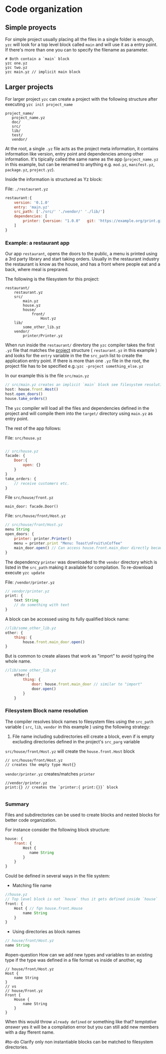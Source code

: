 # Code organization

## Simple proyects

For simple project usually placing all the files in a single folder is enough, `yzc` will look for a top level block called `main` and will use it as a entry point. If there's more than one you can to specify the filename as parameter.

```
# Both contain a `main` block
yzc one.yz
yzc two.yz
yzc main.yz // implicit main block

```

## Larger projects

For larger project `yzc` can create a project with the following structure after executing `yzc init project_name`
```
project_name/
   project_name.yz
   doc/
   src/
   lib/
   test/
   vendor/
```

At the root, a single `.yz` file acts as the project meta information, it contains information like version, entry point and dependencies among other information. It's tipically called the same name as the app (`project_name.yz`  in this example, but can be renamed to anything e.g. `mod.yz`, `manifest.yz`, `package.yz`, `project.yz`). 

Inside the information is structured as Yz block: 

File: `./restaurant.yz`

```javascript
restaurant:{
    version: '0.1.0'
    entry: 'main.yz'
    src_path: ['./src/' './vendor/' './lib/']
    dependencies: [
        printer: {version: "1.0.0"   git: 'https://example.org/print.git'} 
    ]
}
```

### Example: a restaurant app

Our app `restaurant`, opens the doors to the public, a menu is printed using a 3rd party library and start taking orders.
Usually in the restaurant industry the restaurant is know as the house, and has a front where people eat and a back, where meal is preprared.

The following is the filesystem for this project:

```
restaurant/
    restaurant.yz
    src/
        main.yz
        house.yz
        house/
            front/
                Host.yz
    lib/
        some_other_lib.yz
    vendor/
        printer/Printer.yz
```



When run inside the `restaurant/` direvtory the `yzc` compiler takes the first `.yz` file that matches the [project](./project.md) structure ( `restaurant.yz` in this example ) and looks for the `entry` variable in the the `src_path` list to create the application entry point. If there is more than one `.yz` file in the root, the project file has to be specified e.g.:`yzc -project something_else.yz` 

In our example this is the file  `src/main.yz`

```javascript
// src/main.yz creates an implicit `main` block see filesystem resolution below
host: house.front.Host()
host.open_doors()
house.take_orders()
```
The `yzc` compiler will load all the files and dependencies defined in the project and will compile them into the `target/` directory using `main.yz` as entry point.


The rest of the app follows:

File: `src/house.yz`

```javascript

// src/house.yz
facade: {
    Door:{
        open: {}
    }
}
take_orders: {
    // receive customers etc. 
}
```
File `src/house/front.yz`
```
main_door: facade.Door()
```
File: `src/house/front/Host.yz`
```javascript
// src/house/front/Host.yz
menu String
open_doors: {
    printer: printer.Printer()
    menu = printer.print "Menu: Toast\nFruit\nCoffee" 
    main_door.open() // Can access house.front.main_door directly because it's defined inside house.front block
}

```

The dependency `printer` was downloaded to the `vendor` directory which is listed in the `src_path` making it available for compilation. To re-download execute `yzc update`

File: `/vendor/printer.yz`
```javascript
// vendor/printer.yz
print: {
    text String
    // do something with text
}

```

A block can be accessed using its fully qualified  block name: 

```javascript
//lib/some_other_lib.yz
other: {
    thing: {
        house.front.main_door.open() 
}

```


But is common to create aliases that work as "import" to avoid typing the whole name. 

```javascript
//lib/some_other_lib.yz
    other:{
        thing: {
            door: house.front.main_door // similar to "import"
            door.open()
        }
    }

```


### Filesystem Block name resolution

The compiler resolves block names to filesystem files using the `src_path` variable ( `src`, `lib`, `vendor` in this example ) using the following strategy:

 1. File name including subdirectories eill create a block, even if is empty excluding directories defined in the project's `src_parg` variable
 
 `src/house/front/Host.yz` will create the `house.front.Host` block
 ```
// src/house/front/Host.yz
// creates the empty type Host{}

```
`vendor/printer.yz`  creates/matches `printer`
```
//vendor/printer.yz
print:{} // creates the `printer:{ print:{}}` block


```
 


### Summary

Files and subdirectories can be used to create blocks and nested blocks for better code organization. 

For instance consider the following block structure:

```javascript
house: {
    front: {
        Host {
           name String
        }
    }
}
```

Could be defined in several ways in the file system: 

- Matching file name
```javascript
//house.yz
// Top level block is not `house` thus it gets defined inside `house`
front: {
    Host { // fqn house.front.House
        name String
    }
}

```

- Using directories as block names 
```javascript
// house/front/Host.yz
name String

```

#open-question How can we add new types and variables to an existing type if the type was defined in a file format vs inside of another, eg

```
// house/front/Host.yz
Host {
    name String
}
// vs 
// house/Front.yz
Front {
    House {
        name String
    }
}
```
When this would throw `already defined` or something like that?
_temptative answer_ yes it will be a compilation error but you can still add new members with a day fferent name.

#to-do Clarify only non instantiable blocks can be matched to filesystem directories.
